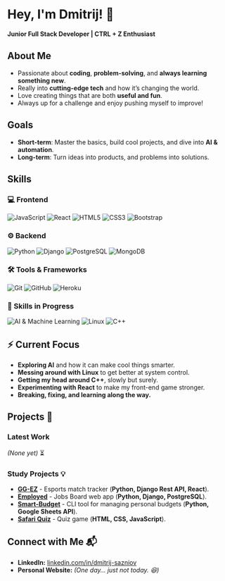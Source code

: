 # Hey, I'm Dmitrij! 👋  

**Junior Full Stack Developer | CTRL + Z Enthusiast**  

## About Me  
- Passionate about **coding**, **problem-solving**, and **always learning something new**.  
- Really into **cutting-edge tech** and how it’s changing the world.  
- Love creating things that are both **useful and fun**.  
- Always up for a challenge and enjoy pushing myself to improve!  

## Goals  
- **Short-term**: Master the basics, build cool projects, and dive into **AI & automation**.  
- **Long-term**: Turn ideas into products, and problems into solutions.

## **Skills**  

### **💻 Frontend**  
![JavaScript](https://img.shields.io/badge/JavaScript%20-%23323330.svg?&style=for-the-badge&logo=JavaScript&logoColor=F7DF1E)
![React](https://img.shields.io/badge/React-20232A?style=for-the-badge&logo=react&logoColor=61DAFB)
![HTML5](https://img.shields.io/badge/HTML5%20-%23E34F26.svg?&style=for-the-badge&logo=HTML5&logoColor=FFFFFF)
![CSS3](https://img.shields.io/badge/CSS3%20-%231572B6.svg?&style=for-the-badge&logo=CSS3&logoColor=FFFFFF)
![Bootstrap](https://img.shields.io/badge/Bootstrap-563D7C?style=for-the-badge&logo=bootstrap&logoColor=white)

### **⚙️ Backend**  
![Python](https://img.shields.io/badge/Python%20-%23004D7A.svg?&style=for-the-badge&logo=python&logoColor=ffdf76)
![Django](https://img.shields.io/badge/Django-092E20?style=for-the-badge&logo=django&logoColor=white)
![PostgreSQL](https://img.shields.io/badge/PostgreSQL-316192?style=for-the-badge&logo=postgresql&logoColor=white)
![MongoDB](https://img.shields.io/badge/-MongoDB-13aa52?style=for-the-badge&logo=mongodb&logoColor=white)

### **🛠 Tools & Frameworks**  
![Git](https://img.shields.io/badge/Git-%23F05033.svg?style=for-the-badge&logo=git&logoColor=white)
![GitHub](https://img.shields.io/badge/GitHub%20-%23181717.svg?&style=for-the-badge&logo=github&logoColor=white)
![Heroku](https://img.shields.io/badge/Heroku-430098?style=for-the-badge&logo=heroku&logoColor=white)

### **🎯 Skills in Progress**  
![AI & Machine Learning](https://img.shields.io/badge/AI%20%26%20Machine%20Learning-FF6F00?style=for-the-badge&logo=ai&logoColor=white)
![Linux](https://img.shields.io/badge/Linux-FCC624?style=for-the-badge&logo=linux&logoColor=black)
![C++](https://img.shields.io/badge/C%2B%2B-00599C?style=for-the-badge&logo=c%2B%2B&logoColor=white)

## **⚡ Current Focus**  
- **Exploring AI** and how it can make cool things smarter.  
- **Messing around with Linux** to get better at system control.  
- **Getting my head around C++**, slowly but surely.
- **Experimenting with React** to make my front-end game stronger. 
- **Breaking, fixing, and learning along the way.**

## **Projects** 🚀  

### **Latest Work**  
*(None yet)*  ⏳ 

### **Study Projects 💡**  
- [**GG-EZ**](https://github.com/Dimmanzo/GG-EZ) - Esports match tracker (**Python, Django Rest API, React**).  
- [**Employed**](https://github.com/Dimmanzo/employed) - Jobs Board web app (**Python, Django, PostgreSQL**).  
- [**Smart-Budget**](https://github.com/Dimmanzo/smart-budget) - CLI tool for managing personal budgets (**Python, Google Sheets API**).  
- [**Safari Quiz**](https://github.com/Dimmanzo/safari-quiz) - Quiz game (**HTML, CSS, JavaScript**).  

## Connect with Me 📬  

- **LinkedIn:** [linkedin.com/in/dmitrij-sazniov](https://www.linkedin.com/in/dmitrij-sazniov/)  
- **Personal Website:** *(One day… just not today. 😆)*  
